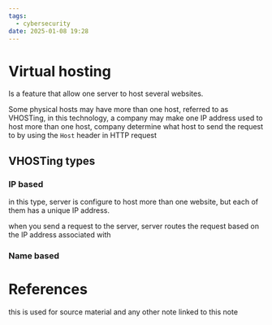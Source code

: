 ```yaml
---
tags:
  - cybersecurity
date: 2025-01-08 19:28
---
```

# Virtual hosting
Is a feature that allow one server to host several websites.

Some physical hosts may have more than one host, referred to as VHOSTing, in this technology, a company may make one IP address used to host more than one host, company determine what host to send the request to by using the `Host` header in HTTP request

## VHOSTing types
### IP based
in this type, server is configure to host more than one website, but each of them has a unique IP address.

when you send a request to the server, server routes the request based on the IP address associated with 

### Name based




# References
this is used for source material and any other note linked to this note


